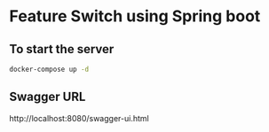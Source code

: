 # Feature Switch using Spring boot

## To start the server
```bash
docker-compose up -d
```

## Swagger URL
http://localhost:8080/swagger-ui.html

